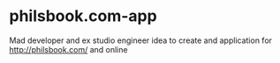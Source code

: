 philsbook.com-app
=================

Mad developer and ex studio engineer idea to create and application for http://philsbook.com/ and online
